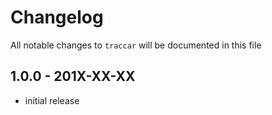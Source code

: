 # Changelog

All notable changes to `traccar` will be documented in this file

## 1.0.0 - 201X-XX-XX

- initial release
